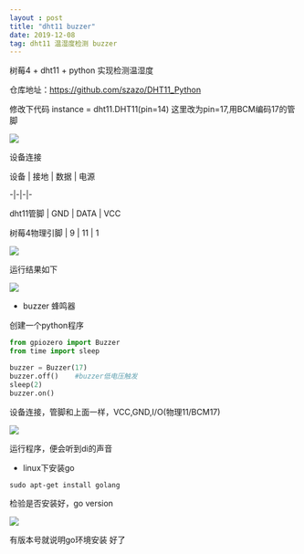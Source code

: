 ```yaml
---
layout : post
title: "dht11 buzzer"
date: 2019-12-08
tag: dht11 温湿度检测 buzzer
---
```


树莓4 + dht11 + python 实现检测温湿度

仓库地址：https://github.com/szazo/DHT11_Python

修改下代码   instance = dht11.DHT11(pin=14)    这里改为pin=17,用BCM编码17的管脚

![](http://www.bigbai.fun/img/B7F0CB44423D3E3DEE42227B1C5BAE13.jpg)

设备连接

设备 | 接地 | 数据  | 电源

-|-|-|-

dht11管脚          |       GND      |          DATA        |         VCC    

树莓4物理引脚    |        9           |           11            |          1

![](http://www.bigbai.fun/img/BAF5F93A1F9E703142C9580FEF9D0047.jpg)

运行结果如下

![](http://www.bigbai.fun/img/20191202145241.png)

- buzzer 蜂鸣器

创建一个python程序

```python
from gpiozero import Buzzer
from time import sleep

buzzer = Buzzer(17)
buzzer.off()    #buzzer低电压触发
sleep(2)
buzzer.on()
```

设备连接，管脚和上面一样，VCC,GND,I/O(物理11/BCM17)

![](http://www.bigbai.fun/img/3A41F4E2257B94E9D224570DB909ABDF.jpg)

运行程序，便会听到di的声音

- linux下安装go

```shell
sudo apt-get install golang
```

检验是否安装好，go version

![](http://www.bigbai.fun/img/20191202140142.png)

有版本号就说明go环境安装 好了
